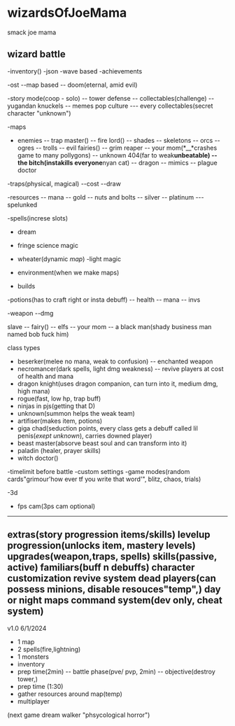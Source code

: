 # wizardsOfJoeMama
smack joe mama

wizard battle
--------------
-inventory()
-json
-wave based
-achievements

-ost
--map based
-- doom(eternal, amid evil)

-story mode(coop - solo)
-- tower defense
-- collectables(challenge)
-- yugandan knuckels
-- memes pop culture
--- every collectables(secret character "unknown")

-maps
- enemies
-- trap master()
-- fire lord()
-- shades
-- skeletons
-- orcs
-- ogres
-- trolls
-- evil fairies()
-- grim reaper
-- your mom(*__*crashes game to many pollygons)
-- unknown 404(far to weak**unbeatable)
-- the bitch(instakills everyone**nyan cat)
-- dragon
-- mimics
-- plague doctor

-traps(physical, magical)
--cost
--draw

-resources
-- mana
-- gold
-- nuts and bolts
-- silver
-- platinum
--- spelunked

-spells(increse slots)
- dream
- fringe science magic
- wheater(dynamic *map*)
-light magic
- environment(when we make maps)

- builds

-potions(has to craft right or insta debuff)
-- health
-- mana
-- invs

-weapon
--dmg

slave
-- fairy()
-- elfs
-- your mom
-- a black man(shady business man named bob fuck him)

class types
- beserker(melee no mana, weak to confusion)
-- enchanted weapon
- necromancer(dark spells, light dmg weakness)
-- revive players at cost of health and mana
- dragon knight(uses dragon companion, can turn into it, medium dmg, high mana)
- rogue(fast, low hp, trap buff)
- ninjas in pjs(getting that D)
- unknown(summon helps the weak team)
- artifiser(makes item, potions)
- giga chad(seduction points, every class gets a debuff called lil penis(*exept unknown*), carries downed player)
- beast master(absorve beast soul and can transform into it)
- paladin (healer, prayer skills)
- witch doctor()

-timelimit before battle
-custom settings
-game modes(random cards"grimour'how ever tf you write that word'", blitz, chaos, trials)

-3d
- fps cam(3ps cam optional)
--------------------
extras(story progression items/skills)
levelup progression(unlocks item, mastery levels)
upgrades(weapon,traps, spells)
skills(passive, active)
familiars(buff n debuffs)
character customization
revive system
dead players(can possess minions, disable resouces"temp",)
day or night maps
command system(dev only, cheat system)
---------------------
v1.0 6/1/2024
- 1 map
- 2 spells(fire,lightning)
- 1 monsters
- inventory
- prep time(2min)
-- battle phase(pve/ pvp, 2min)
-- objective(destroy tower,)
- prep time (1:30)
- gather resources around map(temp)
- multiplayer

(next game dream walker "phsycological horror")
